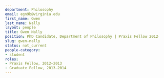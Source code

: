 ```yaml
---
department: Philosophy
email: egn9b@virginia.edu
first_name: Gwen
last_name: Nally
layout: people
title: Gwen Nally
position: PhD Candidate, Department of Philosophy | Praxis Fellow 2012-2013
slug: gwen-nally
status: not_current
people-category:
- student
roles:
- Praxis Fellow, 2012–2013
- Graduate Fellow, 2013–2014
---
```



